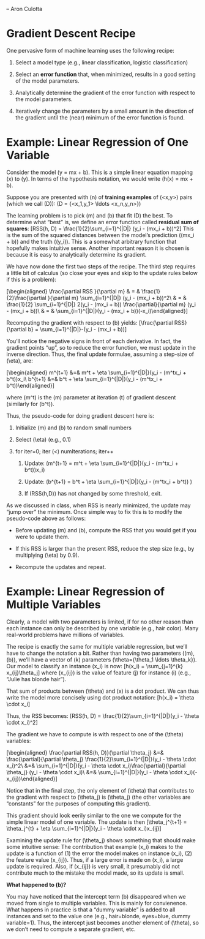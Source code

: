 – Aron Culotta

Gradient Descent Recipe
=======================

One pervasive form of machine learning uses the following recipe:

1.  Select a model type (e.g., linear classification, logistic classification)

2.  Select an <span>**error function**</span> that, when minimized, results in a good setting of the model parameters.

3.  Analytically determine the gradient of the error function with respect to the model parameters.

4.  Iteratively change the parameters by a small amount in the direction of the gradient until the (near) minimum of the error function is found.

Example: Linear Regression of One Variable
==========================================

Consider the model \(y = mx + b\). This is a simple linear equation mapping \(x\) to \(y\). In terms of the hypothesis notation, we would write \(h(x) = mx + b\).

Suppose you are presented with \(n\) of <span>**training examples**</span> of \(<x,y>\) pairs (which we call \(D\)): \(D = \{<x_1,y_1> \ldots <x_n,y_n>\}\)

The learning problem is to pick \(m\) and \(b\) that fit \(D\) the best. To determine what “best” is, we define an error function called <span>**residual sum of squares**</span>: \[RSS(h, D) = \frac{1}{2}\sum_{i=1}^{|D|} (y_i - (mx_i + b))^2\] This is the sum of the squared distances between the model’s prediction (\(mx_i + b\)) and the truth (\(y_i\)). This is a somewhat arbitrary function that hopefully makes intuitive sense. Another important reason it is chosen is because it is easy to analytically determine its gradient.

We have now done the first two steps of the recipe. The third step requires a little bit of calculus (so close your eyes and skip to the update rules below if this is a problem):

\[\begin{aligned}
\frac{\partial RSS }{\partial m} & = &  \frac{1}{2}\frac{\partial }{\partial m}  \sum_{i=1}^{|D|} (y_i - (mx_i + b))^2\\
& = & \frac{1}{2} \sum_{i=1}^{|D|} 2(y_i - (mx_i + b)) \frac{\partial}{\partial m} (y_i - (mx_i + b))\\
& = & \sum_{i=1}^{|D|}(y_i - (mx_i + b))(-x_i)\end{aligned}\]

Recomputing the gradient with respect to \(b\) yields: \[\frac{\partial RSS}{\partial b} = \sum_{i=1}^{|D|}-(y_i - (mx_i + b))\]

You’ll notice the negative signs in front of each derivative. In fact, the gradient points “up”, so to reduce the error function, we must update in the inverse direction. Thus, the final update formulae, assuming a step-size of \(\eta\), are:

\[\begin{aligned}
m^{t+1} &=& m^t + \eta \sum_{i=1}^{|D|}(y_i - (m^tx_i + b^t))x_i\\
b^{t+1} &=& b^t + \eta \sum_{i=1}^{|D|}(y_i - (m^tx_i + b^t))\end{aligned}\]

where \(m^t\) is the \(m\) parameter at iteration \(t\) of gradient descent (similarly for \(b^t\)).

Thus, the pseudo-code for doing gradient descent here is:

1.  Initialize \(m\) and \(b\) to random small numbers

2.  Select \(\eta\) (e.g., 0.1)

3.  for iter=0; iter \(<\) numIterations; iter++

    1.  Update: \(m^{t+1} = m^t + \eta \sum_{i=1}^{|D|}(y_i - (m^tx_i + b^t))x_i\)

    2.  Update: \(b^{t+1} = b^t + \eta \sum_{i=1}^{|D|}(y_i - (m^tx_i + b^t))
        \)

    3.  If \(RSS(h,D)\) has not changed by some threshold, exit.

As we discussed in class, when RSS is nearly minimized, the update may “jump over” the minimum. Once simple way to fix this is to modify the pseudo-code above as follows:

-   Before updating \(m\) and \(b\), compute the RSS that you would get if you were to update them.

-   If this RSS is larger than the present RSS, reduce the step size (e.g., by multiplying \(\eta\) by 0.9).

-   Recompute the updates and repeat.

Example: Linear Regression of Multiple Variables
================================================

Clearly, a model with two parameters is limited, if for no other reason than each instance can only be described by one variable (e.g., hair color). Many real-world problems have millions of variables.

The recipe is exactly the same for multiple variable regression, but we’ll have to change the notation a bit. Rather than having two parameters (\(m\), \(b\)), we’ll have a vector of \(k\) parameters \(\theta=\{\theta_1 \ldots \theta_k\}\). Our model to classify an instance \(x_i\) is now: \[h(x_i) = \sum_{j=1}^{k} x_{ij}\theta_j\] where \(x_{ij}\) is the value of feature \(j\) for instance \(i\) (e.g., “Julie has blonde hair”).

That sum of products between \(\theta\) and \(x\) is a dot product. We can thus write the model more concisely using dot product notation: \[h(x_i) = \theta \cdot  x_i\]

Thus, the RSS becomes: \[RSS(h, D) = \frac{1}{2}\sum_{i=1}^{|D|}(y_i - \theta \cdot x_i)^2\]

The gradient we have to compute is with respect to one of the \(\theta\) variables:

\[\begin{aligned}
\frac{\partial RSS(h, D)}{\partial \theta_j} &=& \frac{\partial}{\partial \theta_j} \frac{1}{2}\sum_{i=1}^{|D|}(y_i - \theta \cdot x_i)^2\\
&=& \sum_{i=1}^{|D|}(y_i - \theta \cdot x_i)\frac{\partial}{\partial \theta_j} (y_i - \theta \cdot x_i)\\
&=& \sum_{i=1}^{|D|}(y_i - \theta \cdot x_i)(-x_{ij})\end{aligned}\]

Notice that in the final step, the only element of \(\theta\) that contributes to the gradient with respect to \(\theta_j\) is \(\theta_j\) (the other variables are “constants” for the purposes of computing this gradient).

This gradient should look eerily similar to the one we compute for the simple linear model of one variable. The update is then \[\theta_j^{t+1} = \theta_j^{t} + \eta \sum_{i=1}^{|D|}(y_i - \theta \cdot x_i)x_{ij}\]

Examining the update rule for \(\theta_j\) shows something that should make some intuitive sense: The contribution that example \(x_i\) makes to the update is a function of (1) the error the model makes on instance \(x_i\), (2) the feature value \(x_{ij}\). Thus, if a large error is made on \(x_i\), a large update is required. Also, if \(x_{ij}\) is very small, it presumably did not contribute much to the mistake the model made, so its update is small.

<span>**What happened to \(b\)?**</span>

You may have noticed that the intercept term \(b\) disappeared when we moved from single to multiple variables. This is mainly for convienence. What happens in practice is that a “dummy variable” is added to all instances and set to the value one (e.g., hair=blonde, eyes=blue, dummy variable=1). Thus, the intercept just becomes another element of \(\theta\), so we don’t need to compute a separate gradient, etc.
